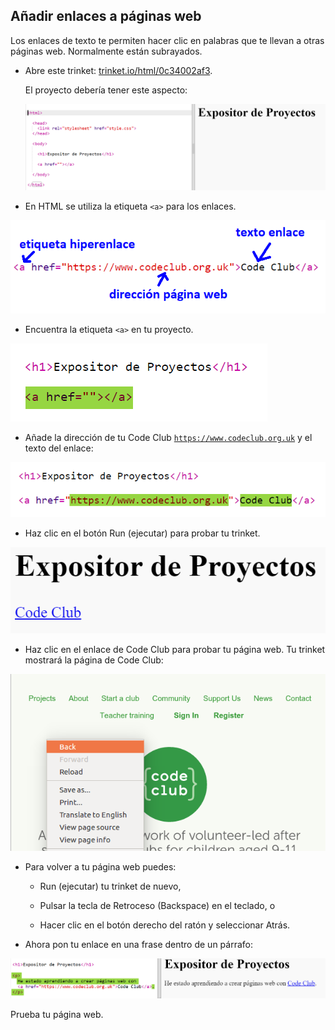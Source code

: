 ## Añadir enlaces a páginas web

Los enlaces de texto te permiten hacer clic en palabras que te llevan a otras páginas web. Normalmente están subrayados.

+ Abre este trinket: [trinket.io/html/0c34002af3](https://trinket.io/html/0c34002af3).
    
    El proyecto debería tener este aspecto:
    
    ![captura de pantalla](images/showcase-starter.png)

+ En HTML se utiliza la etiqueta `<a>` para los enlaces.

![captura de pantalla](images/showcase-link.png)

+ Encuentra la etiqueta `<a>` en tu proyecto. 

![captura de pantalla](images/showcase-a-template.png)

+ Añade la dirección de tu Code Club [`https://www.codeclub.org.uk`](https://www.codeclub.org.uk) y el texto del enlace:

![captura de pantalla](images/showcase-code-club.png)

+ Haz clic en el botón Run (ejecutar) para probar tu trinket.

![captura de pantalla](images/showcase-cc-output.png)

+ Haz clic en el enlace de Code Club para probar tu página web. Tu trinket mostrará la página de Code Club: 

![captura de pantalla](images/showcase-cc-website.png)

+ Para volver a tu página web puedes:
    
    + Run (ejecutar) tu trinket de nuevo,
    
    + Pulsar la tecla de Retroceso (Backspace) en el teclado, o
    
    + Hacer clic en el botón derecho del ratón y seleccionar Atrás.

+ Ahora pon tu enlace en una frase dentro de un párrafo:

![captura de pantalla](images/showcase-paragraph.png)

Prueba tu página web.